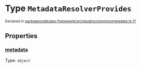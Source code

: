 # Type `MetadataResolverProvides`
<sub>Declared in [packages/sdk/app-framework/src/plugins/common/metadata.ts:17](https://github.com/dxos/dxos/blob/56c97ac85/packages/sdk/app-framework/src/plugins/common/metadata.ts#L17)</sub>




## Properties
### [metadata](https://github.com/dxos/dxos/blob/56c97ac85/packages/sdk/app-framework/src/plugins/common/metadata.ts#L18)
Type: <code>object</code>





